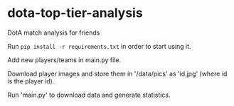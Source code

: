 # dota-top-tier-analysis
DotA match analysis for friends

Run `pip install -r requirements.txt` in order to start using it.

Add new players/teams in main.py file.

Download player images and store them in '/data/pics' as 'id.jpg' (where id is the player id).

Run 'main.py' to download data and generate statistics.
